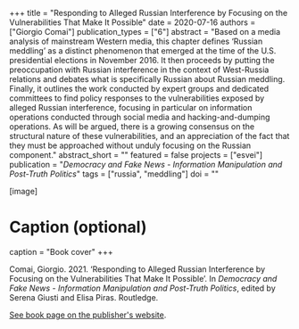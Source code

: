 +++
title = "Responding to Alleged Russian Interference by Focusing on the Vulnerabilities That Make It Possible"
date = 2020-07-16
authors = ["Giorgio Comai"]
publication_types = ["6"]
abstract = "Based on a media analysis of mainstream Western media, this chapter defines ‘Russian meddling’ as a distinct phenomenon that emerged at the time of the U.S. presidential elections in November 2016. It then proceeds by putting the preoccupation with Russian interference in the context of West-Russia relations and debates what is specifically Russian about Russian meddling. Finally, it outlines the work conducted by expert groups and dedicated committees to find policy responses to the vulnerabilities exposed by alleged Russian interference, focusing in particular on information operations conducted through social media and hacking-and-dumping operations. As will be argued, there is a growing consensus on the structural nature of these vulnerabilities, and an appreciation of the fact that they must be approached without unduly focusing on the Russian component."
abstract_short = ""
featured = false
projects = ["esvei"]
publication = "*Democracy and Fake News - Information Manipulation and Post-Truth Politics*"
tags = ["russia", "meddling"]
doi = ""
  
[image]
# Caption (optional)
caption = "Book cover"
+++
    
    
Comai, Giorgio. 2021. ‘Responding to Alleged Russian Interference by Focusing on the Vulnerabilities That Make It Possible’. In *Democracy and Fake News - Information Manipulation and Post-Truth Politics*, edited by Serena Giusti and Elisa Piras. Routledge.

[See book page on the publisher's website](https://www.routledge.com/Democracy-and-Fake-News-Information-Manipulation-and-Post-Truth-Politics/Giusti-Piras/p/book/9780367479541).